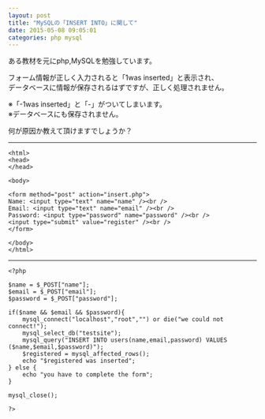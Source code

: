 ```yaml
---
layout: post
title: "MySQLの「INSERT INTO」に関して"
date: 2015-05-08 09:05:01
categories: php mysql
---
```

<p>ある教材を元にphp,MySQLを勉強しています。</p>

<p>フォーム情報が正しく入力されると「1was inserted」と表示され、<br>
データベースに情報が保存されるはずですが、正しく処理されません。</p>

<p>※「-1was inserted」と「-」がついてしまいます。<br>
※データベースにも保存されません。</p>

<p>何が原因か教えて頂けますでしょうか？</p>

<hr>

<pre><code>&lt;html&gt;
&lt;head&gt;
&lt;/head&gt;

&lt;body&gt;

&lt;form method="post" action="insert.php"&gt;
Name: &lt;input type="text" name="name" /&gt;&lt;br /&gt;
Email: &lt;input type="text" name="email" /&gt;&lt;br /&gt;
Password: &lt;input type="password" name="password" /&gt;&lt;br /&gt;
&lt;input type="submit" value="register" /&gt;&lt;br /&gt;
&lt;/form&gt;

&lt;/body&gt;
&lt;/html&gt;
</code></pre>

<hr>

<pre><code>&lt;?php

$name = $_POST["name"];
$email = $_POST["email"];
$password = $_POST["password"];

if($name &amp;&amp; $email &amp;&amp; $password){
    mysql_connect("localhost","root","") or die("we could not connect!");
    mysql_select_db("testsite");
    mysql_query("INSERT INTO users(name,email,password) VALUES ($name,$email,$password)");
    $registered = mysql_affected_rows();
    echo "$registered was inserted";
} else {
    echo "you have to complete the form";
}

mysql_close();

?&gt;
</code></pre>
